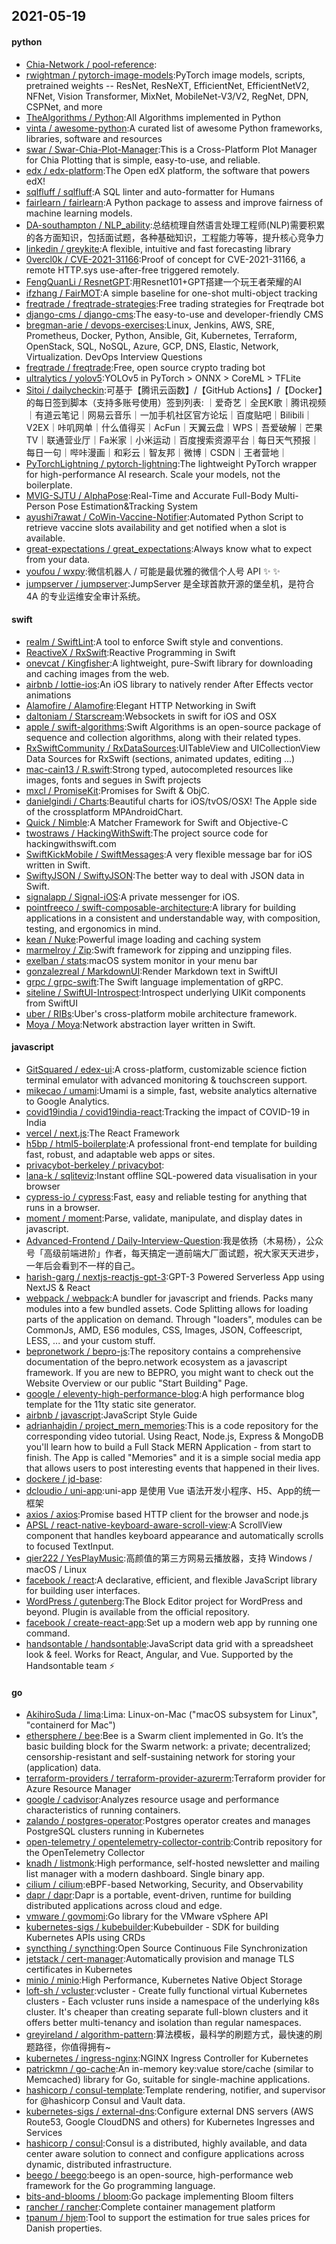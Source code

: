 ## 2021-05-19

#### python
* [Chia-Network / pool-reference](https://github.com/Chia-Network/pool-reference):
* [rwightman / pytorch-image-models](https://github.com/rwightman/pytorch-image-models):PyTorch image models, scripts, pretrained weights -- ResNet, ResNeXT, EfficientNet, EfficientNetV2, NFNet, Vision Transformer, MixNet, MobileNet-V3/V2, RegNet, DPN, CSPNet, and more
* [TheAlgorithms / Python](https://github.com/TheAlgorithms/Python):All Algorithms implemented in Python
* [vinta / awesome-python](https://github.com/vinta/awesome-python):A curated list of awesome Python frameworks, libraries, software and resources
* [swar / Swar-Chia-Plot-Manager](https://github.com/swar/Swar-Chia-Plot-Manager):This is a Cross-Platform Plot Manager for Chia Plotting that is simple, easy-to-use, and reliable.
* [edx / edx-platform](https://github.com/edx/edx-platform):The Open edX platform, the software that powers edX!
* [sqlfluff / sqlfluff](https://github.com/sqlfluff/sqlfluff):A SQL linter and auto-formatter for Humans
* [fairlearn / fairlearn](https://github.com/fairlearn/fairlearn):A Python package to assess and improve fairness of machine learning models.
* [DA-southampton / NLP_ability](https://github.com/DA-southampton/NLP_ability):总结梳理自然语言处理工程师(NLP)需要积累的各方面知识，包括面试题，各种基础知识，工程能力等等，提升核心竞争力
* [linkedin / greykite](https://github.com/linkedin/greykite):A flexible, intuitive and fast forecasting library
* [0vercl0k / CVE-2021-31166](https://github.com/0vercl0k/CVE-2021-31166):Proof of concept for CVE-2021-31166, a remote HTTP.sys use-after-free triggered remotely.
* [FengQuanLi / ResnetGPT](https://github.com/FengQuanLi/ResnetGPT):用Resnet101+GPT搭建一个玩王者荣耀的AI
* [ifzhang / FairMOT](https://github.com/ifzhang/FairMOT):A simple baseline for one-shot multi-object tracking
* [freqtrade / freqtrade-strategies](https://github.com/freqtrade/freqtrade-strategies):Free trading strategies for Freqtrade bot
* [django-cms / django-cms](https://github.com/django-cms/django-cms):The easy-to-use and developer-friendly CMS
* [bregman-arie / devops-exercises](https://github.com/bregman-arie/devops-exercises):Linux, Jenkins, AWS, SRE, Prometheus, Docker, Python, Ansible, Git, Kubernetes, Terraform, OpenStack, SQL, NoSQL, Azure, GCP, DNS, Elastic, Network, Virtualization. DevOps Interview Questions
* [freqtrade / freqtrade](https://github.com/freqtrade/freqtrade):Free, open source crypto trading bot
* [ultralytics / yolov5](https://github.com/ultralytics/yolov5):YOLOv5 in PyTorch > ONNX > CoreML > TFLite
* [Sitoi / dailycheckin](https://github.com/Sitoi/dailycheckin):可基于【腾讯云函数】/【GitHub Actions】/【Docker】的每日签到脚本（支持多账号使用）签到列表: ｜爱奇艺｜全民K歌｜腾讯视频｜有道云笔记｜网易云音乐｜一加手机社区官方论坛｜百度贴吧｜Bilibili｜V2EX｜咔叽网单｜什么值得买｜AcFun｜天翼云盘｜WPS｜吾爱破解｜芒果TV｜联通营业厅｜Fa米家｜小米运动｜百度搜索资源平台｜每日天气预报｜每日一句｜哔咔漫画｜和彩云｜智友邦｜微博｜CSDN｜王者营地｜
* [PyTorchLightning / pytorch-lightning](https://github.com/PyTorchLightning/pytorch-lightning):The lightweight PyTorch wrapper for high-performance AI research. Scale your models, not the boilerplate.
* [MVIG-SJTU / AlphaPose](https://github.com/MVIG-SJTU/AlphaPose):Real-Time and Accurate Full-Body Multi-Person Pose Estimation&Tracking System
* [ayushi7rawat / CoWin-Vaccine-Notifier](https://github.com/ayushi7rawat/CoWin-Vaccine-Notifier):Automated Python Script to retrieve vaccine slots availability and get notified when a slot is available.
* [great-expectations / great_expectations](https://github.com/great-expectations/great_expectations):Always know what to expect from your data.
* [youfou / wxpy](https://github.com/youfou/wxpy):微信机器人 / 可能是最优雅的微信个人号 API
✨
✨
* [jumpserver / jumpserver](https://github.com/jumpserver/jumpserver):JumpServer 是全球首款开源的堡垒机，是符合 4A 的专业运维安全审计系统。

#### swift
* [realm / SwiftLint](https://github.com/realm/SwiftLint):A tool to enforce Swift style and conventions.
* [ReactiveX / RxSwift](https://github.com/ReactiveX/RxSwift):Reactive Programming in Swift
* [onevcat / Kingfisher](https://github.com/onevcat/Kingfisher):A lightweight, pure-Swift library for downloading and caching images from the web.
* [airbnb / lottie-ios](https://github.com/airbnb/lottie-ios):An iOS library to natively render After Effects vector animations
* [Alamofire / Alamofire](https://github.com/Alamofire/Alamofire):Elegant HTTP Networking in Swift
* [daltoniam / Starscream](https://github.com/daltoniam/Starscream):Websockets in swift for iOS and OSX
* [apple / swift-algorithms](https://github.com/apple/swift-algorithms):Swift Algorithms is an open-source package of sequence and collection algorithms, along with their related types.
* [RxSwiftCommunity / RxDataSources](https://github.com/RxSwiftCommunity/RxDataSources):UITableView and UICollectionView Data Sources for RxSwift (sections, animated updates, editing ...)
* [mac-cain13 / R.swift](https://github.com/mac-cain13/R.swift):Strong typed, autocompleted resources like images, fonts and segues in Swift projects
* [mxcl / PromiseKit](https://github.com/mxcl/PromiseKit):Promises for Swift & ObjC.
* [danielgindi / Charts](https://github.com/danielgindi/Charts):Beautiful charts for iOS/tvOS/OSX! The Apple side of the crossplatform MPAndroidChart.
* [Quick / Nimble](https://github.com/Quick/Nimble):A Matcher Framework for Swift and Objective-C
* [twostraws / HackingWithSwift](https://github.com/twostraws/HackingWithSwift):The project source code for hackingwithswift.com
* [SwiftKickMobile / SwiftMessages](https://github.com/SwiftKickMobile/SwiftMessages):A very flexible message bar for iOS written in Swift.
* [SwiftyJSON / SwiftyJSON](https://github.com/SwiftyJSON/SwiftyJSON):The better way to deal with JSON data in Swift.
* [signalapp / Signal-iOS](https://github.com/signalapp/Signal-iOS):A private messenger for iOS.
* [pointfreeco / swift-composable-architecture](https://github.com/pointfreeco/swift-composable-architecture):A library for building applications in a consistent and understandable way, with composition, testing, and ergonomics in mind.
* [kean / Nuke](https://github.com/kean/Nuke):Powerful image loading and caching system
* [marmelroy / Zip](https://github.com/marmelroy/Zip):Swift framework for zipping and unzipping files.
* [exelban / stats](https://github.com/exelban/stats):macOS system monitor in your menu bar
* [gonzalezreal / MarkdownUI](https://github.com/gonzalezreal/MarkdownUI):Render Markdown text in SwiftUI
* [grpc / grpc-swift](https://github.com/grpc/grpc-swift):The Swift language implementation of gRPC.
* [siteline / SwiftUI-Introspect](https://github.com/siteline/SwiftUI-Introspect):Introspect underlying UIKit components from SwiftUI
* [uber / RIBs](https://github.com/uber/RIBs):Uber's cross-platform mobile architecture framework.
* [Moya / Moya](https://github.com/Moya/Moya):Network abstraction layer written in Swift.

#### javascript
* [GitSquared / edex-ui](https://github.com/GitSquared/edex-ui):A cross-platform, customizable science fiction terminal emulator with advanced monitoring & touchscreen support.
* [mikecao / umami](https://github.com/mikecao/umami):Umami is a simple, fast, website analytics alternative to Google Analytics.
* [covid19india / covid19india-react](https://github.com/covid19india/covid19india-react):Tracking the impact of COVID-19 in India
* [vercel / next.js](https://github.com/vercel/next.js):The React Framework
* [h5bp / html5-boilerplate](https://github.com/h5bp/html5-boilerplate):A professional front-end template for building fast, robust, and adaptable web apps or sites.
* [privacybot-berkeley / privacybot](https://github.com/privacybot-berkeley/privacybot):
* [lana-k / sqliteviz](https://github.com/lana-k/sqliteviz):Instant offline SQL-powered data visualisation in your browser
* [cypress-io / cypress](https://github.com/cypress-io/cypress):Fast, easy and reliable testing for anything that runs in a browser.
* [moment / moment](https://github.com/moment/moment):Parse, validate, manipulate, and display dates in javascript.
* [Advanced-Frontend / Daily-Interview-Question](https://github.com/Advanced-Frontend/Daily-Interview-Question):我是依扬（木易杨），公众号「高级前端进阶」作者，每天搞定一道前端大厂面试题，祝大家天天进步，一年后会看到不一样的自己。
* [harish-garg / nextjs-reactjs-gpt-3](https://github.com/harish-garg/nextjs-reactjs-gpt-3):GPT-3 Powered Serverless App using NextJS & React
* [webpack / webpack](https://github.com/webpack/webpack):A bundler for javascript and friends. Packs many modules into a few bundled assets. Code Splitting allows for loading parts of the application on demand. Through "loaders", modules can be CommonJs, AMD, ES6 modules, CSS, Images, JSON, Coffeescript, LESS, ... and your custom stuff.
* [bepronetwork / bepro-js](https://github.com/bepronetwork/bepro-js):The repository contains a comprehensive documentation of the bepro.network ecosystem as a javascript framework. If you are new to BEPRO, you might want to check out the Website Overview or our public "Start Building" Page.
* [google / eleventy-high-performance-blog](https://github.com/google/eleventy-high-performance-blog):A high performance blog template for the 11ty static site generator.
* [airbnb / javascript](https://github.com/airbnb/javascript):JavaScript Style Guide
* [adrianhajdin / project_mern_memories](https://github.com/adrianhajdin/project_mern_memories):This is a code repository for the corresponding video tutorial. Using React, Node.js, Express & MongoDB you'll learn how to build a Full Stack MERN Application - from start to finish. The App is called "Memories" and it is a simple social media app that allows users to post interesting events that happened in their lives.
* [dockere / jd-base](https://github.com/dockere/jd-base):
* [dcloudio / uni-app](https://github.com/dcloudio/uni-app):uni-app 是使用 Vue 语法开发小程序、H5、App的统一框架
* [axios / axios](https://github.com/axios/axios):Promise based HTTP client for the browser and node.js
* [APSL / react-native-keyboard-aware-scroll-view](https://github.com/APSL/react-native-keyboard-aware-scroll-view):A ScrollView component that handles keyboard appearance and automatically scrolls to focused TextInput.
* [qier222 / YesPlayMusic](https://github.com/qier222/YesPlayMusic):高颜值的第三方网易云播放器，支持 Windows / macOS / Linux
* [facebook / react](https://github.com/facebook/react):A declarative, efficient, and flexible JavaScript library for building user interfaces.
* [WordPress / gutenberg](https://github.com/WordPress/gutenberg):The Block Editor project for WordPress and beyond. Plugin is available from the official repository.
* [facebook / create-react-app](https://github.com/facebook/create-react-app):Set up a modern web app by running one command.
* [handsontable / handsontable](https://github.com/handsontable/handsontable):JavaScript data grid with a spreadsheet look & feel. Works for React, Angular, and Vue. Supported by the Handsontable team
⚡

#### go
* [AkihiroSuda / lima](https://github.com/AkihiroSuda/lima):Lima: Linux-on-Mac ("macOS subsystem for Linux", "containerd for Mac")
* [ethersphere / bee](https://github.com/ethersphere/bee):Bee is a Swarm client implemented in Go. It’s the basic building block for the Swarm network: a private; decentralized; censorship-resistant and self-sustaining network for storing your (application) data.
* [terraform-providers / terraform-provider-azurerm](https://github.com/terraform-providers/terraform-provider-azurerm):Terraform provider for Azure Resource Manager
* [google / cadvisor](https://github.com/google/cadvisor):Analyzes resource usage and performance characteristics of running containers.
* [zalando / postgres-operator](https://github.com/zalando/postgres-operator):Postgres operator creates and manages PostgreSQL clusters running in Kubernetes
* [open-telemetry / opentelemetry-collector-contrib](https://github.com/open-telemetry/opentelemetry-collector-contrib):Contrib repository for the OpenTelemetry Collector
* [knadh / listmonk](https://github.com/knadh/listmonk):High performance, self-hosted newsletter and mailing list manager with a modern dashboard. Single binary app.
* [cilium / cilium](https://github.com/cilium/cilium):eBPF-based Networking, Security, and Observability
* [dapr / dapr](https://github.com/dapr/dapr):Dapr is a portable, event-driven, runtime for building distributed applications across cloud and edge.
* [vmware / govmomi](https://github.com/vmware/govmomi):Go library for the VMware vSphere API
* [kubernetes-sigs / kubebuilder](https://github.com/kubernetes-sigs/kubebuilder):Kubebuilder - SDK for building Kubernetes APIs using CRDs
* [syncthing / syncthing](https://github.com/syncthing/syncthing):Open Source Continuous File Synchronization
* [jetstack / cert-manager](https://github.com/jetstack/cert-manager):Automatically provision and manage TLS certificates in Kubernetes
* [minio / minio](https://github.com/minio/minio):High Performance, Kubernetes Native Object Storage
* [loft-sh / vcluster](https://github.com/loft-sh/vcluster):vcluster - Create fully functional virtual Kubernetes clusters - Each vcluster runs inside a namespace of the underlying k8s cluster. It's cheaper than creating separate full-blown clusters and it offers better multi-tenancy and isolation than regular namespaces.
* [greyireland / algorithm-pattern](https://github.com/greyireland/algorithm-pattern):算法模板，最科学的刷题方式，最快速的刷题路径，你值得拥有~
* [kubernetes / ingress-nginx](https://github.com/kubernetes/ingress-nginx):NGINX Ingress Controller for Kubernetes
* [patrickmn / go-cache](https://github.com/patrickmn/go-cache):An in-memory key:value store/cache (similar to Memcached) library for Go, suitable for single-machine applications.
* [hashicorp / consul-template](https://github.com/hashicorp/consul-template):Template rendering, notifier, and supervisor for @hashicorp Consul and Vault data.
* [kubernetes-sigs / external-dns](https://github.com/kubernetes-sigs/external-dns):Configure external DNS servers (AWS Route53, Google CloudDNS and others) for Kubernetes Ingresses and Services
* [hashicorp / consul](https://github.com/hashicorp/consul):Consul is a distributed, highly available, and data center aware solution to connect and configure applications across dynamic, distributed infrastructure.
* [beego / beego](https://github.com/beego/beego):beego is an open-source, high-performance web framework for the Go programming language.
* [bits-and-blooms / bloom](https://github.com/bits-and-blooms/bloom):Go package implementing Bloom filters
* [rancher / rancher](https://github.com/rancher/rancher):Complete container management platform
* [tpanum / hjem](https://github.com/tpanum/hjem):Tool to support the estimation for true sales prices for Danish properties.
